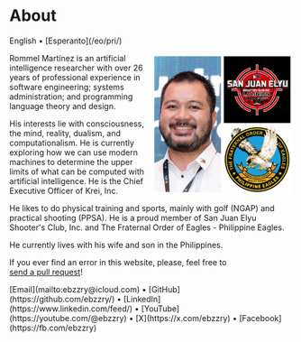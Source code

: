 About
=====

<div class="center">English • [Esperanto](/eo/pri/)</div>

<div>
<img src="/images/site/ebzzry.png" style="float: right; width: 50%; margin: 0px 0px 0px 10px">

Rommel Martínez is an artificial intelligence researcher with over 26 years of
professional experience in software engineering; systems administration; and
programming language theory and design.

His interests lie with consciousness, the mind, reality, dualism, and
computationalism. He is currently exploring how we can use modern machines to
determine the upper limits of what can be computed with artificial intelligence.
He is the Chief Executive Officer of Krei, Inc.

He likes to do physical training and sports, mainly with golf (NGAP) and
practical shooting (PPSA). He is a proud member of San Juan Elyu Shooter's Club,
Inc.  and The Fraternal Order of Eagles - Philippine Eagles.

He currently lives with his wife and son in the Philippines.

If you ever find an error in this website, please, feel free to [send a pull request](https://github.com/ebzzry/ebzzry.github.io)!
</div>
<div class="center">
[Email](mailto:ebzzry@icloud.com) • [GitHub](https://github.com/ebzzry/) • [LinkedIn](https://www.linkedin.com/feed/) • [YouTube](https://youtube.com/@ebzzry) • [X](https://x.com/ebzzry) • [Facebook](https://fb.com/ebzzry)<br>
</div>
